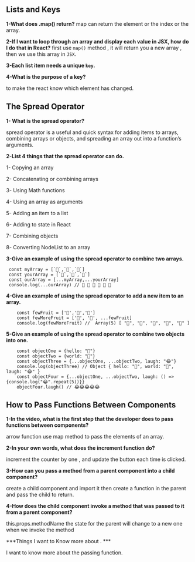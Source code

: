 ## Lists and Keys

**1-What does .map() return?**
 map can return the element or the index or the array.

**2-If I want to loop through an array and display each value in JSX, how do I do that in React?**
 first use `map()` method , it will return you a new array , then we use this array in `JSX`.

**3-Each list item needs a unique `key`.**

**4-What is the purpose of a key?**

to make the react know which element has changed.

## The Spread Operator

**1- What is the spread operator?**

spread operator is a useful and quick syntax for adding items to arrays, combining arrays or objects, and spreading an array out into a function’s arguments.

**2-List 4 things that the spread operator can do.**

1- Copying an array

2- Concatenating or combining arrays

3- Using Math functions

4- Using an array as arguments

5- Adding an item to a list

6- Adding to state in React


7- Combining objects

8- Converting NodeList to an array

**3-Give an example of using the spread operator to combine two arrays.**

     const myArray = [`🤪`,`🐻`,`🎌`]
     const yourArray = [`🙂`,`🤗`,`🤩`]
     const ourArray = [...myArray,...yourArray]
     console.log(...ourArray) // 🤪 🐻 🎌 🙂 🤗 🤩 

**4-Give an example of using the spread operator to add a new item to an array.**

        const fewFruit = ['🍏','🍊','🍌']
        const fewMoreFruit = ['🍉', '🍍', ...fewFruit]
        console.log(fewMoreFruit) //  Array(5) [ "🍉", "🍍", "🍏", "🍊", "🍌" ]

**5-Give an example of using the spread operator to combine two objects into one.**

        const objectOne = {hello: "🤪"}
        const objectTwo = {world: "🐻"}
        const objectThree = {...objectOne, ...objectTwo, laugh: "😂"}
        console.log(objectThree) // Object { hello: "🤪", world: "🐻", laugh: "😂" }
        const objectFour = {...objectOne, ...objectTwo, laugh: () => {console.log("😂".repeat(5))}}
        objectFour.laugh() // 😂😂😂😂😂

## How to Pass Functions Between Components

**1-In the video, what is the first step that the developer does to pass functions between components?**

arrow function use map method to pass the elements of an array.

**2-In your own words, what does the increment function do?**

increment the counter by one , and update the button each time is clicked.

**3-How can you pass a method from a parent component into a child component?**

create a child component and import it then create a function in the parent and pass the child to return.

**4-How does the child component invoke a method that was passed to it from a parent component?**

this.props.methodName
the state for the parent will change to a new one  when we invoke the method 

***Things I want to Know more about . ***

I want to know more about the passing function.





